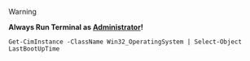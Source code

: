 > [!WARNING]
> **Always Run Terminal as <ins>Administrator</ins>!**

```
Get-CimInstance -ClassName Win32_OperatingSystem | Select-Object LastBootUpTime 
```
